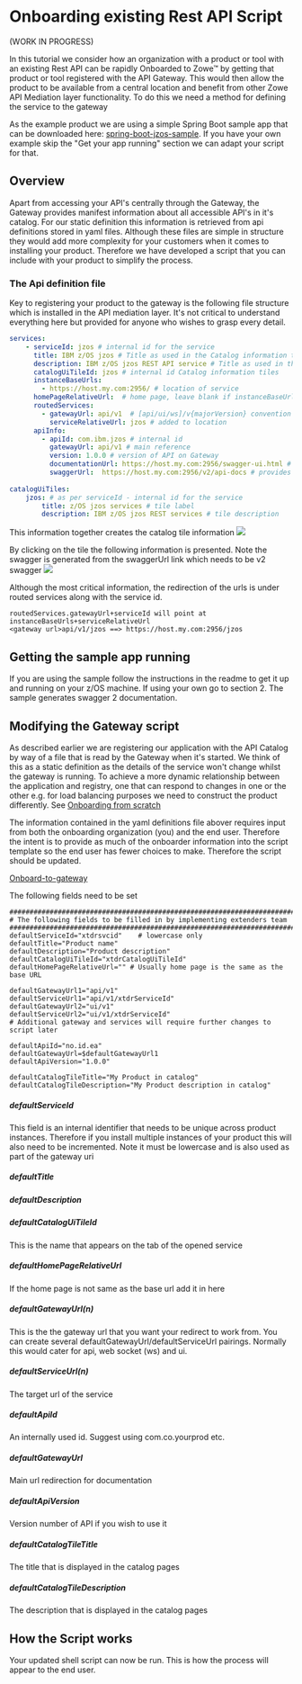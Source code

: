 # Onboarding existing Rest API Script

(WORK IN PROGRESS)

In this tutorial we consider how an organization with a product or tool with an existing Rest API can be rapidly Onboarded to Zowe&trade; by getting that product or tool registered with the API Gateway. This would then allow the product to be available from a central location and benefit from other Zowe API Mediation layer functionality. To do this we need a method for defining the service to the gateway

As the example product we are using a simple Spring Boot sample app that can be downloaded here: [spring-boot-jzos-sample](https://github.com/zowe/spring-boot-jzos-sample). If you have your own example skip the "Get your app running" section we can adapt your script for that.

## Overview 
Apart from accessing your API's centrally through the Gateway, the Gateway provides manifest information about all accessible API's in it's catalog. For our static definition this information is retrieved from api definitions stored in yaml files. Although these files are simple in structure they would add more complexity for your customers when it comes to installing your product. Therefore we have developed a script that you can include with your product to simplify the process.

### The Api definition file

Key to registering your product to the gateway is the following file structure which is installed in the API mediation layer. It's not critical to understand everything here but provided for anyone who wishes to grasp every detail.

```yaml
services:
    - serviceId: jzos # internal id for the service
      title: IBM z/OS jzos # Title as used in the Catalog information tiles
      description: IBM z/OS jzos REST API service # Title as used in the Catalog information tiles
      catalogUiTileId: jzos # internal id Catalog information tiles
      instanceBaseUrls:
        - https://host.my.com:2956/ # location of service
      homePageRelativeUrl:  # home page, leave blank if instanceBaseUrls is the same
      routedServices:
        - gatewayUrl: api/v1  # [api/ui/ws]/v{majorVersion} convention
          serviceRelativeUrl: jzos # added to location 
      apiInfo:
        - apiId: com.ibm.jzos # internal id
          gatewayUrl: api/v1 # main reference
          version: 1.0.0 # version of API on Gateway
          documentationUrl: https://host.my.com:2956/swagger-ui.html # Applies if no swagger ui
          swaggerUrl:  https://host.my.com:2956/v2/api-docs # provides a link and generates swagger info
          
catalogUiTiles:
    jzos: # as per serviceId - internal id for the service
        title: z/OS jzos services # tile label
        description: IBM z/OS jzos REST services # tile description
```

This information together creates the catalog tile information
![](pathname:///v1.26.x/images/extender/tile.png)


By clicking on the tile the following information is presented. Note the swagger is generated from the swaggerUrl link which needs to be v2 swagger
![](pathname:///v1.26.x/images/extender/service.png)

Although the most critical information, the redirection of the urls is under routed services along with the service id. 
```
routedServices.gatewayUrl+serviceId will point at instanceBaseUrls+serviceRelativeUrl
<gateway url>api/v1/jzos ==> https://host.my.com:2956/jzos
```
## Getting the sample app running

If you are using the sample follow the instructions in the readme to get it up and running on your z/OS machine. If using your own go to section 2. The sample generates swagger 2 documentation.

## Modifying the Gateway script

As described earlier we are registering our application with the API Catalog by way of a file that is read by the Gateway when it's started. We think of this as a static definition as the details of the service won't change whilst the gateway is running. To achieve a more dynamic relationship between the application and registry, one that can respond to changes in one or the other e.g. for load balancing purposes we need to construct the product differently. See [Onboarding from scratch](./existingApp.md)

The information contained in the yaml definitions file abover requires input from both the onboarding organization (you) and the end user. Therefore the intent is to provide as much of the onboarder information into the script template so the end user has fewer choices to make. Therefore the script should be updated.  

[Onboard-to-gateway](https://github.com/zowe/Onboarding-scripts)

The following fields need to be set

````properties
################################################################################
# The following fields to be filled in by implementing extenders team
################################################################################
defaultServiceId="xtdrsvcid" 	# lowercase only
defaultTitle="Product name"
defaultDescription="Product description"
defaultCatalogUiTileId="xtdrCatalogUiTileId"
defaultHomePageRelativeUrl="" # Usually home page is the same as the base URL 

defaultGatewayUrl1="api/v1"
defaultServiceUrl1="api/v1/xtdrServiceId"
defaultGatewayUrl2="ui/v1"
defaultServiceUrl2="ui/v1/xtdrServiceId"
# Additional gateway and services will require further changes to script later

defaultApiId="no.id.ea"
defaultGatewayUrl=$defaultGatewayUrl1
defaultApiVersion="1.0.0"

defaultCatalogTileTitle="My Product in catalog"
defaultCatalogTileDescription="My Product description in catalog"
````

##### defaultServiceId
This field is an internal identifier that needs to be unique across product instances. Therefore if you install multiple instances of your product this will also need to be incremented. Note it must be lowercase and is also used as part of the gateway uri
##### defaultTitle

##### defaultDescription

##### defaultCatalogUiTileId
This is the name that appears on the tab of the opened service 

##### defaultHomePageRelativeUrl
If the home page is not same as the base url add it in here

##### defaultGatewayUrl(n)
This is the the gateway url that you want your redirect to work from. 
You can create several defaultGatewayUrl/defaultServiceUrl pairings. Normally this would cater for api, web socket (ws) and ui.

##### defaultServiceUrl(n)
The target url of the service

##### defaultApiId
An internally used id. Suggest using com.co.yourprod etc.

##### defaultGatewayUrl
Main url redirection for documentation

##### defaultApiVersion
Version number of API if you wish to use it

##### defaultCatalogTileTitle
The title that is displayed in the catalog pages

##### defaultCatalogTileDescription
The description that is displayed in the catalog pages

## How the Script works
Your updated shell script can now be run. This is how the process will appear to the end user.


